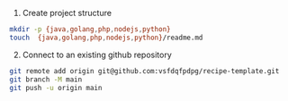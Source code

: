 1. Create project structure

```bash
mkdir -p {java,golang,php,nodejs,python}
touch  {java,golang,php,nodejs,python}/readme.md
```

2. Connect to an existing github repository

```bash
git remote add origin git@github.com:vsfdqfpdpg/recipe-template.git
git branch -M main
git push -u origin main
```
